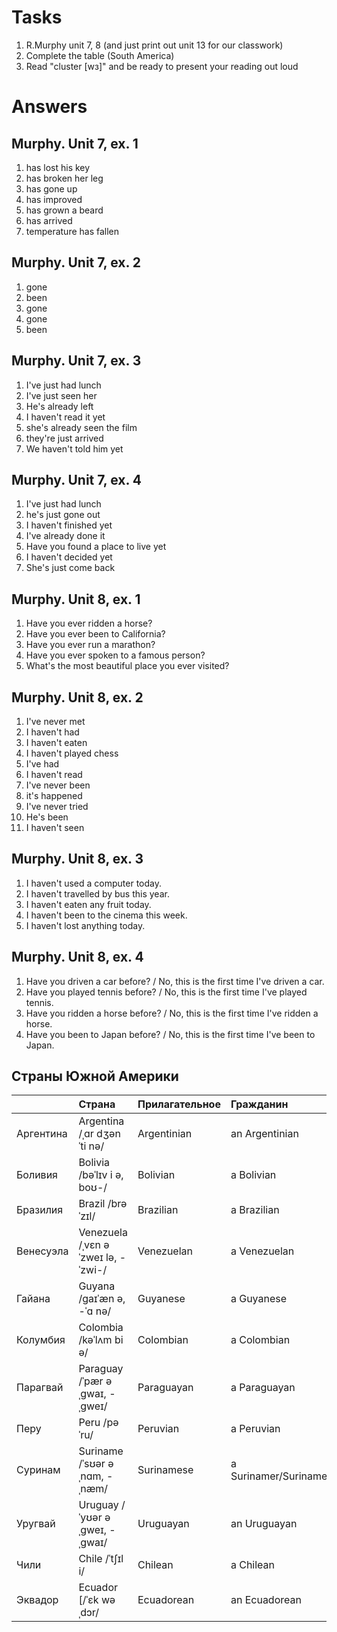# Tasks
1. R.Murphy unit 7, 8 (and just print out unit 13 for our classwork)
2. Complete the table (South America)
3. Read "cluster [wз]" and be ready to present your reading out loud

# Answers
## Murphy. Unit 7, ex. 1
1. has lost his key
2. has broken her leg
3. has gone up
4. has improved
5. has grown a beard
6. has arrived
7. temperature has fallen

## Murphy. Unit 7, ex. 2
1. gone
2. been
3. gone
4. gone
5. been

## Murphy. Unit 7, ex. 3
1. I've just had lunch
2. I've just seen her
3. He's already left
4. I haven't read it yet
5. she's already seen the film
6. they're just arrived
7. We haven't told him yet

## Murphy. Unit 7, ex. 4
1. I've just had lunch
2. he's just gone out
3. I haven't finished yet
4. I've already done it
5. Have you found a place to live yet
6. I haven't decided yet
7. She's just come back

## Murphy. Unit 8, ex. 1
1. Have you ever ridden a horse?
2. Have you ever been to California?
3. Have you ever run a marathon?
4. Have you ever spoken to a famous person?
5. What's the most beautiful place you ever visited?

## Murphy. Unit 8, ex. 2
1. I've never met
2. I haven't had
3. I haven't eaten
4. I haven't played chess
5. I've had
6. I haven't read
7. I've never been
8. it's happened
9. I've never tried
10. He's been
11. I haven't seen

## Murphy. Unit 8, ex. 3
1. I haven't used a computer today.
2. I haven't travelled by bus this year.
3. I haven't eaten any fruit today.
4. I haven't been to the cinema this week.
5. I haven't lost anything today.

## Murphy. Unit 8, ex. 4
1. Have you driven a car before? / No, this is the first time I've driven a car.
2. Have you played tennis before? / No, this is the first time I've played tennis.
3. Have you ridden a horse before? / No, this is the first time I've ridden a horse.
4. Have you been to Japan before? / No, this is the first time I've been to Japan.

## Страны Южной Америки
|           | Страна | Прилагательное | Гражданин | Нация
| :---      | :---   | :---           | :---      | :--- 
| Аргентина | Argentina /ˌɑr dʒənˈti nə/ | Argentinian | an Argentinian | the Argentins
| Боливия | Bolivia /bəˈlɪv i ə, boʊ-/ | Bolivian | a Bolivian | the Bolivians
| Бразилия | Brazil /brəˈzɪl/ | Brazilian | a Brazilian | the Brazilians
| Венесуэла | Venezuela /ˌvɛn əˈzweɪ lə, -ˈzwi-/ | Venezuelan | a Venezuelan | the Venezuelans
| Гайана | Guyana /gaɪˈæn ə, -ˈɑ nə/ | Guyanese | a Guyanese | the Guyanese
| Колумбия | Colombia /kəˈlʌm bi ə/ | Colombian | a Colombian | the Colombians
| Парагвай | Paraguay /ˈpær əˌgwaɪ, -ˌgweɪ/ | Paraguayan | a Paraguayan | the Paraguayans
| Перу | Peru /pəˈru/ | Peruvian | a Peruvian | the Peruvians
| Суринам | Suriname /ˈsʊər əˌnɑm, -ˌnæm/ | Surinamese | a Surinamer/Surinamese | the Surinamers/Surinamese
| Уругвай | Uruguay /ˈyʊər əˌgweɪ, -ˌgwaɪ/ | Uruguayan | an Uruguayan | the Uruguayans
| Чили | Chile /ˈtʃɪl i/ | Chilean | a Chilean | the Chileans
| Эквадор | Ecuador [/ˈɛk wəˌdɔr/ | Ecuadorean | an Ecuadorean | the Ecuadoreans
